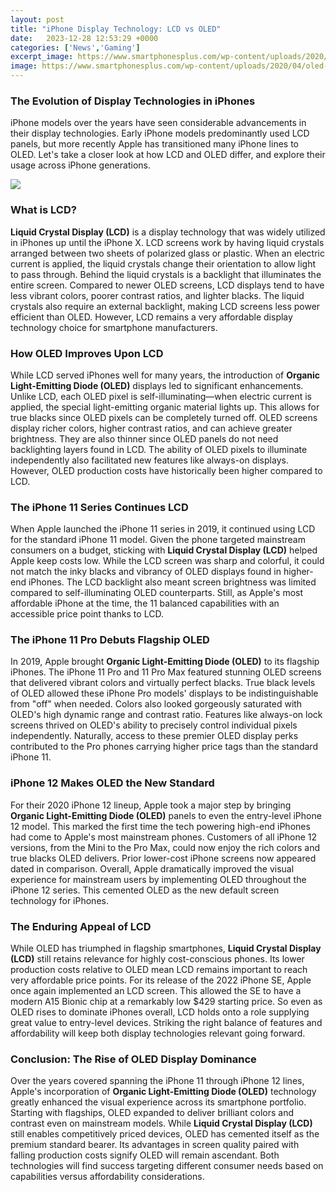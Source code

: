 ```yaml
---
layout: post
title: "iPhone Display Technology: LCD vs OLED"
date:   2023-12-28 12:53:29 +0000
categories: ['News','Gaming']
excerpt_image: https://www.smartphonesplus.com/wp-content/uploads/2020/04/oled-lcd-screen-replacement.jpg
image: https://www.smartphonesplus.com/wp-content/uploads/2020/04/oled-lcd-screen-replacement.jpg
---
```


### The Evolution of Display Technologies in iPhones
iPhone models over the years have seen considerable advancements in their display technologies. Early iPhone models predominantly used LCD panels, but more recently Apple has transitioned many iPhone lines to OLED. Let's take a closer look at how LCD and OLED differ, and explore their usage across iPhone generations. 

![](https://sprtech.com.my/wp-content/uploads/2020/11/LCD-VS-OLED.png)
### What is LCD?  
**Liquid Crystal Display (LCD)** is a display technology that was widely utilized in iPhones up until the iPhone X. LCD screens work by having liquid crystals arranged between two sheets of polarized glass or plastic. When an electric current is applied, the liquid crystals change their orientation to allow light to pass through. Behind the liquid crystals is a backlight that illuminates the entire screen. 
Compared to newer OLED screens, LCD displays tend to have less vibrant colors, poorer contrast ratios, and lighter blacks. The liquid crystals also require an external backlight, making LCD screens less power efficient than OLED. However, LCD remains a very affordable display technology choice for smartphone manufacturers.
### How OLED Improves Upon LCD
While LCD served iPhones well for many years, the introduction of **Organic Light-Emitting Diode (OLED)** displays led to significant enhancements. Unlike LCD, each OLED pixel is self-illuminating—when electric current is applied, the special light-emitting organic material lights up. This allows for true blacks since OLED pixels can be completely turned off. 
OLED screens display richer colors, higher contrast ratios, and can achieve greater brightness. They are also thinner since OLED panels do not need backlighting layers found in LCD. The ability of OLED pixels to illuminate independently also facilitated new features like always-on displays. However, OLED production costs have historically been higher compared to LCD.
### The iPhone 11 Series Continues LCD 
When Apple launched the iPhone 11 series in 2019, it continued using LCD for the standard iPhone 11 model. Given the phone targeted mainstream consumers on a budget, sticking with **Liquid Crystal Display (LCD)** helped Apple keep costs low. 
While the LCD screen was sharp and colorful, it could not match the inky blacks and vibrancy of OLED displays found in higher-end iPhones. The LCD backlight also meant screen brightness was limited compared to self-illuminating OLED counterparts. Still, as Apple's most affordable iPhone at the time, the 11 balanced capabilities with an accessible price point thanks to LCD.
### The iPhone 11 Pro Debuts Flagship OLED 
In 2019, Apple brought **Organic Light-Emitting Diode (OLED)** to its flagship iPhones. The iPhone 11 Pro and 11 Pro Max featured stunning OLED screens that delivered vibrant colors and virtually perfect blacks. 
True black levels of OLED allowed these iPhone Pro models' displays to be indistinguishable from "off" when needed. Colors also looked gorgeously saturated with OLED's high dynamic range and contrast ratio. Features like always-on lock screens thrived on OLED's ability to precisely control individual pixels independently. Naturally, access to these premier OLED display perks contributed to the Pro phones carrying higher price tags than the standard iPhone 11.
### iPhone 12 Makes OLED the New Standard  
For their 2020 iPhone 12 lineup, Apple took a major step by bringing **Organic Light-Emitting Diode (OLED)** panels to even the entry-level iPhone 12 model. This marked the first time the tech powering high-end iPhones had come to Apple's most mainstream phones.
Customers of all iPhone 12 versions, from the Mini to the Pro Max, could now enjoy the rich colors and true blacks OLED delivers. Prior lower-cost iPhone screens now appeared dated in comparison. Overall, Apple dramatically improved the visual experience for mainstream users by implementing OLED throughout the iPhone 12 series. This cemented OLED as the new default screen technology for iPhones.
### The Enduring Appeal of LCD
While OLED has triumphed in flagship smartphones, **Liquid Crystal Display (LCD)** still retains relevance for highly cost-conscious phones. Its lower production costs relative to OLED mean LCD remains important to reach very affordable price points. 
For its release of the 2022 iPhone SE, Apple once again implemented an LCD screen. This allowed the SE to have a modern A15 Bionic chip at a remarkably low $429 starting price. So even as OLED rises to dominate iPhones overall, LCD holds onto a role supplying great value to entry-level devices. Striking the right balance of features and affordability will keep both display technologies relevant going forward.
### Conclusion: The Rise of OLED Display Dominance  
Over the years covered spanning the iPhone 11 through iPhone 12 lines, Apple's incorporation of **Organic Light-Emitting Diode (OLED)** technology greatly enhanced the visual experience across its smartphone portfolio. Starting with flagships, OLED expanded to deliver brilliant colors and contrast even on mainstream models. 
While **Liquid Crystal Display (LCD)** still enables competitively priced devices, OLED has cemented itself as the premium standard bearer. Its advantages in screen quality paired with falling production costs signify OLED will remain ascendant. Both technologies will find success targeting different consumer needs based on capabilities versus affordability considerations.
